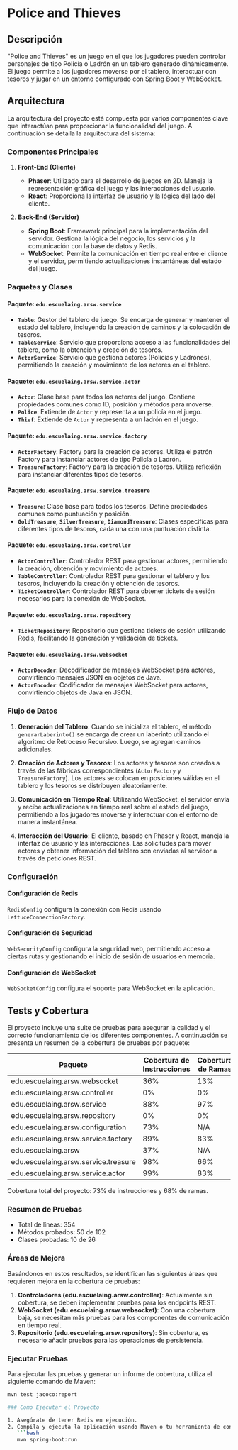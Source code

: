 # Police and Thieves

## Descripción

"Police and Thieves" es un juego en el que los jugadores pueden controlar personajes de tipo Policía o Ladrón en un tablero generado dinámicamente. El juego permite a los jugadores moverse por el tablero, interactuar con tesoros y jugar en un entorno configurado con Spring Boot y WebSocket.

## Arquitectura

La arquitectura del proyecto está compuesta por varios componentes clave que interactúan para proporcionar la funcionalidad del juego. A continuación se detalla la arquitectura del sistema:

### Componentes Principales

1. **Front-End (Cliente)**
    - **Phaser**: Utilizado para el desarrollo de juegos en 2D. Maneja la representación gráfica del juego y las interacciones del usuario.
    - **React**: Proporciona la interfaz de usuario y la lógica del lado del cliente.

2. **Back-End (Servidor)**
    - **Spring Boot**: Framework principal para la implementación del servidor. Gestiona la lógica del negocio, los servicios y la comunicación con la base de datos y Redis.
    - **WebSocket**: Permite la comunicación en tiempo real entre el cliente y el servidor, permitiendo actualizaciones instantáneas del estado del juego.

### Paquetes y Clases

#### Paquete: `edu.escuelaing.arsw.service`

- **`Table`**: Gestor del tablero de juego. Se encarga de generar y mantener el estado del tablero, incluyendo la creación de caminos y la colocación de tesoros.
- **`TableService`**: Servicio que proporciona acceso a las funcionalidades del tablero, como la obtención y creación de tesoros.
- **`ActorService`**: Servicio que gestiona actores (Policías y Ladrónes), permitiendo la creación y movimiento de los actores en el tablero.

#### Paquete: `edu.escuelaing.arsw.service.actor`

- **`Actor`**: Clase base para todos los actores del juego. Contiene propiedades comunes como ID, posición y métodos para moverse.
- **`Police`**: Extiende de `Actor` y representa a un policía en el juego.
- **`Thief`**: Extiende de `Actor` y representa a un ladrón en el juego.

#### Paquete: `edu.escuelaing.arsw.service.factory`

- **`ActorFactory`**: Factory para la creación de actores. Utiliza el patrón Factory para instanciar actores de tipo Policía o Ladrón.
- **`TreasureFactory`**: Factory para la creación de tesoros. Utiliza reflexión para instanciar diferentes tipos de tesoros.

#### Paquete: `edu.escuelaing.arsw.service.treasure`

- **`Treasure`**: Clase base para todos los tesoros. Define propiedades comunes como puntuación y posición.
- **`GoldTreasure`**, **`SilverTreasure`**, **`DiamondTreasure`**: Clases específicas para diferentes tipos de tesoros, cada una con una puntuación distinta.

#### Paquete: `edu.escuelaing.arsw.controller`

- **`ActorController`**: Controlador REST para gestionar actores, permitiendo la creación, obtención y movimiento de actores.
- **`TableController`**: Controlador REST para gestionar el tablero y los tesoros, incluyendo la creación y obtención de tesoros.
- **`TicketController`**: Controlador REST para obtener tickets de sesión necesarios para la conexión de WebSocket.

#### Paquete: `edu.escuelaing.arsw.repository`

- **`TicketRepository`**: Repositorio que gestiona tickets de sesión utilizando Redis, facilitando la generación y validación de tickets.

#### Paquete: `edu.escuelaing.arsw.websocket`

- **`ActorDecoder`**: Decodificador de mensajes WebSocket para actores, convirtiendo mensajes JSON en objetos de Java.
- **`ActorEncoder`**: Codificador de mensajes WebSocket para actores, convirtiendo objetos de Java en JSON.

### Flujo de Datos

1. **Generación del Tablero**: Cuando se inicializa el tablero, el método `generarLaberinto()` se encarga de crear un laberinto utilizando el algoritmo de Retroceso Recursivo. Luego, se agregan caminos adicionales.

2. **Creación de Actores y Tesoros**: Los actores y tesoros son creados a través de las fábricas correspondientes (`ActorFactory` y `TreasureFactory`). Los actores se colocan en posiciones válidas en el tablero y los tesoros se distribuyen aleatoriamente.

3. **Comunicación en Tiempo Real**: Utilizando WebSocket, el servidor envía y recibe actualizaciones en tiempo real sobre el estado del juego, permitiendo a los jugadores moverse y interactuar con el entorno de manera instantánea.

4. **Interacción del Usuario**: El cliente, basado en Phaser y React, maneja la interfaz de usuario y las interacciones. Las solicitudes para mover actores y obtener información del tablero son enviadas al servidor a través de peticiones REST.

### Configuración

#### Configuración de Redis

`RedisConfig` configura la conexión con Redis usando `LettuceConnectionFactory`.

#### Configuración de Seguridad

`WebSecurityConfig` configura la seguridad web, permitiendo acceso a ciertas rutas y gestionando el inicio de sesión de usuarios en memoria.

#### Configuración de WebSocket

`WebSocketConfig` configura el soporte para WebSocket en la aplicación.

## Tests y Cobertura

El proyecto incluye una suite de pruebas para asegurar la calidad y el correcto funcionamiento de los diferentes componentes. A continuación se presenta un resumen de la cobertura de pruebas por paquete:

| Paquete                              | Cobertura de Instrucciones | Cobertura de Ramas |
|--------------------------------------|----------------------------|---------------------|
| edu.escuelaing.arsw.websocket        | 36%                        | 13%                 |
| edu.escuelaing.arsw.controller       | 0%                         | 0%                  |
| edu.escuelaing.arsw.service          | 88%                        | 97%                 |
| edu.escuelaing.arsw.repository       | 0%                         | 0%                  |
| edu.escuelaing.arsw.configuration    | 73%                        | N/A                 |
| edu.escuelaing.arsw.service.factory  | 89%                        | 83%                 |
| edu.escuelaing.arsw                  | 37%                        | N/A                 |
| edu.escuelaing.arsw.service.treasure | 98%                        | 66%                 |
| edu.escuelaing.arsw.service.actor    | 99%                        | 83%                 |

Cobertura total del proyecto: 73% de instrucciones y 68% de ramas.

### Resumen de Pruebas

- Total de líneas: 354
- Métodos probados: 50 de 102
- Clases probadas: 10 de 26

### Áreas de Mejora

Basándonos en estos resultados, se identifican las siguientes áreas que requieren mejora en la cobertura de pruebas:

1. **Controladores (edu.escuelaing.arsw.controller)**: Actualmente sin cobertura, se deben implementar pruebas para los endpoints REST.
2. **WebSocket (edu.escuelaing.arsw.websocket)**: Con una cobertura baja, se necesitan más pruebas para los componentes de comunicación en tiempo real.
3. **Repositorio (edu.escuelaing.arsw.repository)**: Sin cobertura, es necesario añadir pruebas para las operaciones de persistencia.

### Ejecutar Pruebas

Para ejecutar las pruebas y generar un informe de cobertura, utiliza el siguiente comando de Maven:

```bash
mvn test jacoco:report

### Cómo Ejecutar el Proyecto

1. Asegúrate de tener Redis en ejecución.
2. Compila y ejecuta la aplicación usando Maven o tu herramienta de construcción preferida.
   ```bash
   mvn spring-boot:run
